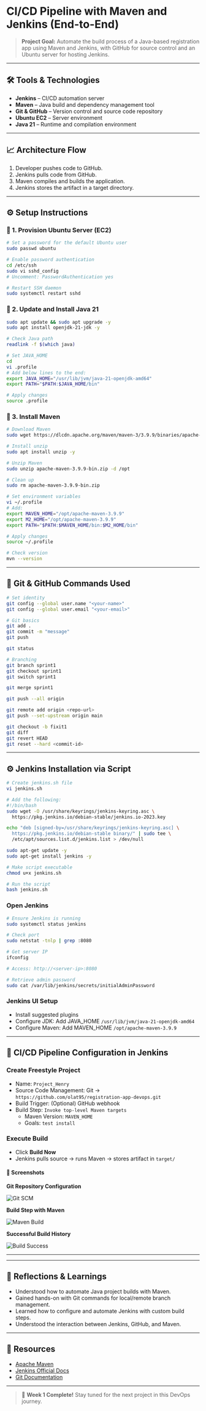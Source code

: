 # CI/CD Pipeline with Maven and Jenkins (End-to-End)

> **Project Goal:** Automate the build process of a Java-based registration app using Maven and Jenkins, with GitHub for source control and an Ubuntu server for hosting Jenkins.

---

## 🛠️ Tools & Technologies

- **Jenkins** – CI/CD automation server
- **Maven** – Java build and dependency management tool
- **Git & GitHub** – Version control and source code repository
- **Ubuntu EC2** – Server environment
- **Java 21** – Runtime and compilation environment

---

## 📈 Architecture Flow

1. Developer pushes code to GitHub.
2. Jenkins pulls code from GitHub.
3. Maven compiles and builds the application.
4. Jenkins stores the artifact in a target directory.

---

## ⚙️ Setup Instructions

### 🔹 1. Provision Ubuntu Server (EC2)

```bash
# Set a password for the default Ubuntu user
sudo passwd ubuntu

# Enable password authentication
cd /etc/ssh
sudo vi sshd_config
# Uncomment: PasswordAuthentication yes

# Restart SSH daemon
sudo systemctl restart sshd
```

### 🔹 2. Update and Install Java 21

```bash
sudo apt update && sudo apt upgrade -y
sudo apt install openjdk-21-jdk -y

# Check Java path
readlink -f $(which java)

# Set JAVA_HOME
cd
vi .profile
# Add below lines to the end:
export JAVA_HOME="/usr/lib/jvm/java-21-openjdk-amd64"
export PATH="$PATH:$JAVA_HOME/bin"

# Apply changes
source .profile
```

### 🔹 3. Install Maven

```bash
# Download Maven
sudo wget https://dlcdn.apache.org/maven/maven-3/3.9.9/binaries/apache-maven-3.9.9-bin.zip

# Install unzip
sudo apt install unzip -y

# Unzip Maven
sudo unzip apache-maven-3.9.9-bin.zip -d /opt

# Clean up
sudo rm apache-maven-3.9.9-bin.zip

# Set environment variables
vi ~/.profile
# Add:
export MAVEN_HOME="/opt/apache-maven-3.9.9"
export M2_HOME="/opt/apache-maven-3.9.9"
export PATH="$PATH:$MAVEN_HOME/bin:$M2_HOME/bin"

# Apply changes
source ~/.profile

# Check version
mvn --version
```

---

## 🧪 Git & GitHub Commands Used

```bash
# Set identity
git config --global user.name "<your-name>"
git config --global user.email "<your-email>"

# Git basics
git add .
git commit -m "message"
git push

git status

# Branching
git branch sprint1
git checkout sprint1
git switch sprint1

git merge sprint1

git push --all origin

git remote add origin <repo-url>
git push --set-upstream origin main

git checkout -b fixit1
git diff
git revert HEAD
git reset --hard <commit-id>
```

---

## ⚙️ Jenkins Installation via Script

```bash
# Create jenkins.sh file
vi jenkins.sh

# Add the following:
#!/bin/bash
sudo wget -O /usr/share/keyrings/jenkins-keyring.asc \
  https://pkg.jenkins.io/debian-stable/jenkins.io-2023.key

echo "deb [signed-by=/usr/share/keyrings/jenkins-keyring.asc] \
  https://pkg.jenkins.io/debian-stable binary/" | sudo tee \
  /etc/apt/sources.list.d/jenkins.list > /dev/null

sudo apt-get update -y
sudo apt-get install jenkins -y

# Make script executable
chmod u+x jenkins.sh

# Run the script
bash jenkins.sh
```

### Open Jenkins

```bash
# Ensure Jenkins is running
sudo systemctl status jenkins

# Check port
sudo netstat -tnlp | grep :8080

# Get server IP
ifconfig

# Access: http://<server-ip>:8080

# Retrieve admin password
sudo cat /var/lib/jenkins/secrets/initialAdminPassword
```

### Jenkins UI Setup

- Install suggested plugins
- Configure JDK: Add JAVA_HOME `/usr/lib/jvm/java-21-openjdk-amd64`
- Configure Maven: Add MAVEN_HOME `/opt/apache-maven-3.9.9`

---

## 🚀 CI/CD Pipeline Configuration in Jenkins

### Create Freestyle Project

- Name: `Project_Henry`
- Source Code Management: Git → `https://github.com/olat95/registration-app-devops.git`
- Build Trigger: (Optional) GitHub webhook
- Build Step: `Invoke top-level Maven targets`
  - Maven Version: `MAVEN_HOME`
  - Goals: `test install`

### Execute Build

- Click **Build Now**
- Jenkins pulls source → runs Maven → stores artifact in `target/`

#### 📸 Screenshots

**Git Repository Configuration**

![Git SCM](../mnt/data/991d08b4-4a5d-4824-92eb-b8f50d3e7671.png)

**Build Step with Maven**

![Maven Build](../mnt/data/18951c9e-3c19-4a18-9a11-4d60a75f262a.png)

**Successful Build History**

![Build Success](../mnt/data/ecdf0ade-fdf1-4577-a7db-e1a9054464d3.png)

---

---

## 🧠 Reflections & Learnings

- Understood how to automate Java project builds with Maven.
- Gained hands-on with Git commands for local/remote branch management.
- Learned how to configure and automate Jenkins with custom build steps.
- Understood the interaction between Jenkins, GitHub, and Maven.

---

## 📎 Resources

- [Apache Maven](https://maven.apache.org/)
- [Jenkins Official Docs](https://www.jenkins.io/doc/)
- [Git Documentation](https://git-scm.com/doc)

---

> 🧠 **Week 1 Complete!** Stay tuned for the next project in this DevOps journey.
